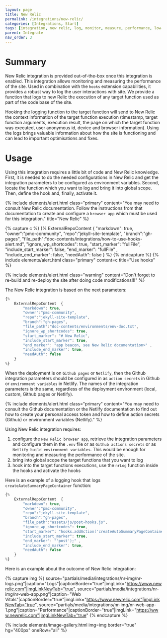 ```yaml
---
layout: page
title: New Relic
permalink: /integrations/new-relic/
categories: [Integrations, Start]
tags: [integration, new relic, log, monitor, measure, performance, low-code]
parent: Integrate
nav_order: 3
---
```


# Summary
New Relic integration is provided out-of-the-box once this integration is enabled. This integration allows monitoring and measuring the performance of the site. Used in combination with the `hooks` extension capabilities, it provides a robust way to log the user interactions with site. We provide a function that logs to new Relic the execution of any target function used as part of the code base of the site. 

Hooking the logging function to the target function will send to New Relic the context information of the target function execution (timestamp, target function arguments, execution result, the page on which the target function was executed, user anonymous id, device and browser information). Using the logs brings valuable information about how the site is functioning and can lead to important optimisations and fixes.

# Usage
Using this integration requires a little bit of code and New Relic knowledge. First, it is needed to do the needed configurations in New Relic and get the integration parameters to be configured as environment variables. Second, locate the function which you want to log and bring it into global scope. Then, define the hook and, finally, activate it. 

{% include elements/alert.html 
  class="primary" 
  content="You may need to consult New Relic documentation. Follow the instructions from that documentation to create and configure a `browser app` which must be used for this integration."
  title="New Relic"
%}

{% capture c %}
  {% 
    ExternalRepoContent  { 
        "markdown": true,
        "owner":"pmc-community", 
        "repo":"jekyll-site-template", 
        "branch":"gh-pages", 
        "file_path":"doc-contents/integrations/how-to-use-hooks-alert.md", 
        "ignore_wp_shortcodes": true, 
        "start_marker": "fullFile",
        "include_start_marker": false,
        "end_marker": "fullFile" ,
        "include_end_marker": false,
        "needAuth": false
    }
%}
{% endcapture %}
{% include elements/alert.html class="primary" content=c title="Use hooks" %}

{% include elements/alert.html 
  class="warning" 
  content="Don't forget to re-build and re-deploy the site after doing code modifications!!!"
%}

The New Relic integration is based on the next parameters:

```javascript
{% 
    ExternalRepoContent  { 
        "markdown": true,
        "owner":"pmc-community", 
        "repo":"jekyll-site-template", 
        "branch":"gh-pages", 
        "file_path":"doc-contents/environments/env-doc.txt", 
        "ignore_wp_shortcodes": true, 
        "start_marker": "# New Relic",
        "include_start_marker": true,
        "end_marker": "app beacon, see New Relic documentation>" ,
        "include_end_marker": true,
        "needAuth": false
    }
%}
```
When the deployment is on `Github pages` or `Netlify`, then the Github integration parameters should be configured in as `action secrets` in Github or `environment variables` in Netlify. The names of the integration parameters is the same, regardless of the deployment environment (local, custom, Github pages or Netlify).

{% include elements/alert.html 
  class="primary" 
  content="You may need to consult the Github documentation or the Netlify documentation to find out how to create your personal access token and how to define action secrets (Github) or environment variables (Netlify)."
%}

Using New Relic integration requires:
1. configure the `New Relic browser app`, retrieve the integration parameters and configure them in the `.env` file or as `Github actions secrets` or as `Netlify build environment variables`. This would be enough for monitoring and measuring the performance of the site.
2. bring into global scope the target functions that you want to log
3. hook into the target functions executions, use the `nrLog` function inside the hooks and activate the hooks

Here is an example of a logging hook that logs `createAutoSummaryPageContainer` function:

```javascript
{% 
    ExternalRepoContent  { 
        "markdown": true,
        "owner":"pmc-community", 
        "repo":"jekyll-site-template", 
        "branch":"gh-pages", 
        "file_path":"assets/js/post-hooks.js", 
        "ignore_wp_shortcodes": true, 
        "start_marker": "hooks.addAction('createAutoSummaryPageContainer'",
        "include_start_marker": true,
        "end_marker": "'post');" ,
        "include_end_marker": true,
        "needAuth": false
    }
%}
```

Here is an example about the outcome of New Relic integration:

{% capture img %}
    source="partials/media/integrations/nr-img/nr-logs.png"|caption="Logs"|captionBorder="true"|imgLink="https://www.newrelic.com"|imgLinkNewTab="true",
    source="partials/media/integrations/nr-img/nr-web-app.png"|caption="Web Vitals"|captionBorder="true"|imgLink="https://www.newrelic.com"|imgLinkNewTab="true",
    source="partials/media/integrations/nr-img/nr-web-app-1.png"|caption="Performance"|captionBorder="true"|imgLink="https://www.newrelic.com"|imgLinkNewTab="true"
{% endcapture %}

{% include elements/image-gallery.html 
  img=img 
  border="true" 
  hg="400px"
  oneRow="all" 
%}
